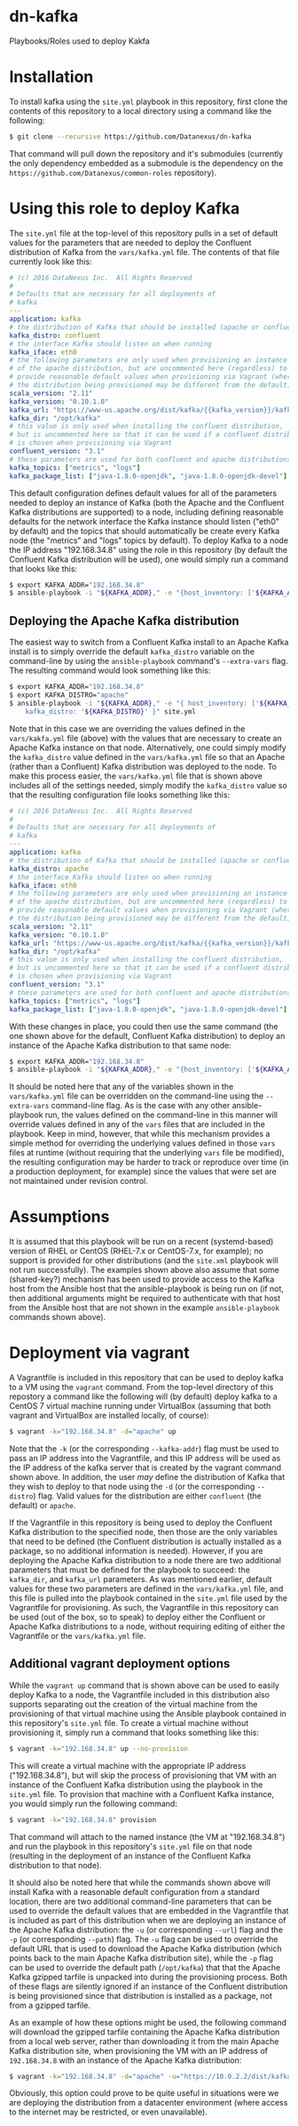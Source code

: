 # dn-kafka
Playbooks/Roles used to deploy Kakfa

# Installation
To install kafka using the `site.yml` playbook in this repository, first clone the contents of this repository to a local directory using a command like the following:
```bash
$ git clone --recursive https://github.com/Datanexus/dn-kafka
```
That command will pull down the repository and it's submodules (currently the only dependency embedded as a submodule is the dependency on the `https://github.com/Datanexus/common-roles` repository).

# Using this role to deploy Kafka
The `site.yml` file at the top-level of this repository pulls in a set of default values for the parameters that are needed to deploy the Confluent distribution of Kafka from the `vars/kafka.yml` file.  The contents of that file currently look like this:

```yaml
# (c) 2016 DataNexus Inc.  All Rights Reserved
#
# Defaults that are necessary for all deployments of
# kafka
---
application: kafka
# the distribution of Kafka that should be installed (apache or confluent)
kafka_distro: confluent
# the interface Kafka should listen on when running
kafka_iface: eth0
# the following parameters are only used when provisioning an instance
# of the apache distribution, but are uncommented here (regardless) to
# provide reasonable default values when provisioning via Vagrant (where
# the distribution being provisioned may be different from the default)
scala_version: "2.11"
kafka_version: "0.10.1.0"
kafka_url: "https://www-us.apache.org/dist/kafka/{{kafka_version}}/kafka_{{scala_version}}-{{kafka_version}}.tgz"
kafka_dir: "/opt/kafka"
# this value is only used when installing the confluent distribution,
# but is uncommented here so that it can be used if a confluent distribution
# is chosen when provisioning via Vagrant
confluent_version: "3.1"
# these parameters are used for both confluent and apache distributions
kafka_topics: ["metrics", "logs"]
kafka_package_list: ["java-1.8.0-openjdk", "java-1.8.0-openjdk-devel"]
```

This default configuration defines default values for all of the parameters needed to deploy an instance of Kafka (both the Apache and the Confluent Kafka distributions are supported) to a node, including defining reasonable defaults for the network interface the Kafka instance should listen ("eth0" by default) and the topics that should automatically be create every Kafka node (the "metrics" and "logs" topics by default).  To deploy Kafka to a node the IP address "192.168.34.8" using the role in this repository (by default the Confluent Kafka distribution will be used), one would simply run a command that looks like this:

```bash
$ export KAFKA_ADDR="192.168.34.8"
$ ansible-playbook -i "${KAFKA_ADDR}," -e "{host_inventory: ['${KAFKA_ADDR}']}" site.yml
```

## Deploying the Apache Kafka distribution
The easiest way to switch from a Confluent Kafka install to an Apache Kafka install is to simply override the default `kafka_distro` variable on the command-line by using the `ansible-playbook` command's `--extra-vars` flag.  The resulting command would look something like this:

```bash
$ export KAFKA_ADDR="192.168.34.8"
$ export KAFKA_DISTRO="apache"
$ ansible-playbook -i "${KAFKA_ADDR}," -e "{ host_inventory: ['${KAFKA_ADDR}'], \
    kafka_distro: '${KAFKA_DISTRO}' }" site.yml
```

Note that in this case we are overriding the values defined in the `vars/kakfa.yml` file (above) with the values that are necessary to create an Apache Kafka instance on that node.  Alternatively, one could simply modify the `kafka_distro` value defined in the `vars/kafka.yml` file so that an Apache (rather than a Confluent) Kafka distribution was deployed to the node.  To make this process easier, the `vars/kafka.yml` file that is shown above includes all of the settings needed, simply modify the `kafka_distro` value so that the resulting configuration file looks something like this:

```yaml
# (c) 2016 DataNexus Inc.  All Rights Reserved
#
# Defaults that are necessary for all deployments of
# kafka
---
application: kafka
# the distribution of Kafka that should be installed (apache or confluent)
kafka_distro: apache
# the interface Kafka should listen on when running
kafka_iface: eth0
# the following parameters are only used when provisioning an instance
# of the apache distribution, but are uncommented here (regardless) to
# provide reasonable default values when provisioning via Vagrant (where
# the distribution being provisioned may be different from the default)
scala_version: "2.11"
kafka_version: "0.10.1.0"
kafka_url: "https://www-us.apache.org/dist/kafka/{{kafka_version}}/kafka_{{scala_version}}-{{kafka_version}}.tgz"
kafka_dir: "/opt/kafka"
# this value is only used when installing the confluent distribution,
# but is uncommented here so that it can be used if a confluent distribution
# is chosen when provisioning via Vagrant
confluent_version: "3.1"
# these parameters are used for both confluent and apache distributions
kafka_topics: ["metrics", "logs"]
kafka_package_list: ["java-1.8.0-openjdk", "java-1.8.0-openjdk-devel"]
```

With these changes in place, you could then use the same command (the one shown above for the default, Confluent Kafka distribution) to deploy an instance of the Apache Kafka distribution to that same node:

```bash
$ export KAFKA_ADDR="192.168.34.8"
$ ansible-playbook -i "${KAFKA_ADDR}," -e "{host_inventory: ['${KAFKA_ADDR}']}" site.yml
```

It should be noted here that any of the variables shown in the `vars/kafka.yml` file can be overridden on the command-line using the `--extra-vars` command-line flag.  As is the case with any other ansible-playbook run, the values defined on the command-line in this manner will override values defined in any of the `vars` files that are included in the playbook.  Keep in mind, however, that while this mechanism provides a simple method for overriding the underlying values defined in those `vars` files at runtime (without requiring that the underlying `vars` file be modified), the resulting configuration may be harder to track or reproduce over time (in a production deployment, for example) since the values that were set are not maintained under revision control.

# Assumptions
It is assumed that this playbook will be run on a recent (systemd-based) version of RHEL or CentOS (RHEL-7.x or CentOS-7.x, for example); no support is provided for other distributions (and the `site.xml` playbook will not run successfully).  The examples shown above also assume that some (shared-key?) mechanism has been used to provide access to the Kafka host from the Ansible host that the ansible-playbook is being run on (if not, then additional arguments might be required to authenticate with that host from the Ansible host that are not shown in the example `ansible-playbook` commands shown above).

# Deployment via vagrant
A Vagrantfile is included in this repository that can be used to deploy kafka to a VM using the `vagrant` command.  From the top-level directory of this repostory a command like the following will (by default) deploy kafka to a CentOS 7 virtual machine running under VirtualBox (assuming that both vagrant and VirtualBox are installed locally, of course):

```bash
$ vagrant -k="192.168.34.8" -d="apache" up
```

Note that the `-k` (or the corresponding `--kafka-addr`) flag must be used to pass an IP address into the Vagrantfile, and this IP address will be used as the IP address of the kafka server that is created by the vagrant command shown above.  In addition, the user *may* define the distribution of Kafka that they wish to deploy to that node using the `-d` (or the corresponding `--distro`) flag.  Valid values for the distribution are either `confluent` (the default) or `apache`.

If the Vagrantfile in this repository is being used to deploy the Confluent Kafka distribution to the specified node, then those are the only variables that need to be defined (the Confluent distribution is actually installed as a package, so no additional information is needed).  However, if you are deploying the Apache Kafka distribution to a node there are two additional parameters that must be defined for the playbook to succeed:  the `kafka_dir`, and `kafka_url` parameters.  As was mentioned earlier, default values for these two parameters are defined in the `vars/kafka.yml` file, and this file is pulled into the playbook contained in the `site.yml` file used by the Vagrantfile for provisioning.  As such, the Vagrantfile in this repository can be used (out of the box, so to speak) to deploy either the Confluent or Apache Kafka distributions to a node, without requiring editing of either the Vagrantfile or the `vars/kafka.yml` file.

## Additional vagrant deployment options
While the `vagrant up` command that is shown above can be used to easily deploy Kafka to a node, the Vagrantfile included in this distribution also supports separating out the creation of the virtual machine from the provisioning of that virtual machine using the Ansible playbook contained in this repository's `site.yml` file. To create a virtual machine without provisioning it, simply run a command that looks something like this:

```bash
$ vagrant -k="192.168.34.8" up --no-provision
```

This will create a virtual machine with the appropriate IP address ("192.168.34.8"), but will skip the process of provisioning that VM with an instance of the Confluent Kafka distribution using the playbook in the `site.yml` file.  To provision that machine with a Confluent Kafka instance, you would simply run the following command:

```bash
$ vagrant -k="192.168.34.8" provision
```

That command will attach to the named instance (the VM at "192.168.34.8") and run the playbook in this repository's `site.yml` file on that node (resulting in the deployment of an instance of the Confluent Kafka distribution to that node).

It should also be noted here that while the commands shown above will install Kafka with a reasonable default configuration from a standard location, there are two additional command-line parameters that can be used to override the default values that are embedded in the Vagrantfile that is included as part of this distribution when we are deploying an instance of the Apache Kafka distribution:  the `-u` (or corresponding `--url`) flag and the `-p` (or corresponding `--path`) flag.  The `-u` flag can be used to override the default URL that is used to download the Apache Kafka distribution (which points back to the main Apache Kafka distribution site), while the `-p` flag can be used to override the default path (`/opt/kafka`) that that the Apache Kafka gzipped tarfile is unpacked into during the provisioning process.  Both of these flags are silently ignored if an instance of the Confluent distribution is being provisioned since that distribution is installed as a package, not from a gzipped tarfile.

As an example of how these options might be used, the following command will download the gzipped tarfile containing the Apache Kafka distribution from a local web server, rather than downloading it from the main Apache Kafka distribution site, when provisioning the VM with an IP address of `192.168.34.8` with an instance of the Apache Kafka distribution:

```bash
$ vagrant -k="192.168.34.8" -d="apache" -u="https://10.0.2.2/dist/kafka/0.10.1.0/kafka_2.11-0.10.1.0.tgz" provision
```

Obviously, this option could prove to be quite useful in situations were we are deploying the distribution from a datacenter environment (where access to the internet may be restricted, or even unavailable).